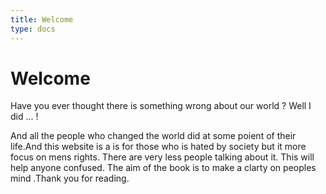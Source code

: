 ```yaml
---
title: Welcome
type: docs
---
```


# Welcome

Have you ever thought there is something wrong about our world ? Well I did ... ! 


And all the people who changed the world did at some poient of their life.And this website is a   is for those who is hated by society but it more focus on mens rights. There are very less people talking about it. This will help anyone confused. The aim of the book is to make a clarty on peoples mind .Thank you for reading.